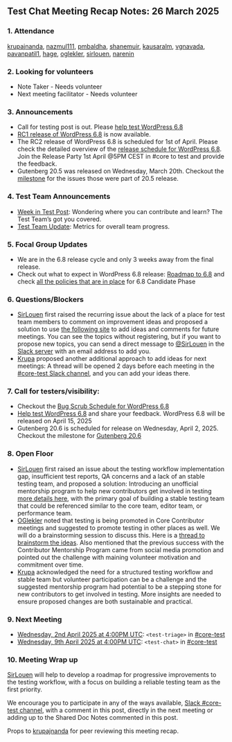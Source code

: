 ## Test Chat Meeting Recap Notes: 26 March 2025

### 1. Attendance

[krupajnanda](https://profiles.wordpress.org/krupajnanda), [nazmul111](https://profiles.wordpress.org/nazmul111), [pmbaldha](https://profiles.wordpress.org/pmbaldha), [shanemuir](https://profiles.wordpress.org/shanemuir), [kausaralm](https://profiles.wordpress.org/kausaralm), [vgnavada](https://profiles.wordpress.org/vgnavada), [pavanpatil1](https://profiles.wordpress.org/pavanpatil1), [hage](https://profiles.wordpress.org/hage), [oglekler](https://profiles.wordpress.org/oglekler), [sirlouen](https://profiles.wordpress.org/sirlouen), [narenin](https://profiles.wordpress.org/narenin)

### 2. Looking for volunteers

- Note Taker - Needs volunteer
- Next meeting facilitator  - Needs volunteer

### 3. Announcements

- Call for testing post is out. Please [help test WordPress 6.8](https://make.wordpress.org/test/2025/03/04/help-test-wordpress-6-8/)
- [RC1 release of WordPress 6.8](https://wordpress.org/news/2025/03/wordpress-6-8-release-candidate-1/) is now available.
- The RC2 release of WordPress 6.8 is scheduled for 1st of April. Please check the detailed overview of the [release schedule for WordPress 6.8](https://make.wordpress.org/core/2025/03/18/.wordpress-6-8-release-schedule/). Join the Release Party 1st April @5PM CEST in #core to test and provide the feedback.
- Gutenberg 20.5 was released on Wednesday, March 20th. Checkout the [milestone](https://github.com/WordPress/gutenberg/milestone/254?closed=1) for the issues those were part of 20.5 release.

### 4. Test Team Announcements

- [Week in Test Post](https://make.wordpress.org/test/2025/03/25/week-in-test-march-25-2025/): Wondering where you can contribute and learn? The Test Team’s got you covered.
- [Test Team Update](https://make.wordpress.org/updates/tag/test/): Metrics for overall team progress.

### 5. Focal Group Updates

- We are in the 6.8 release cycle and only 3 weeks away from the final release.
- Check out what to expect in WordPress 6.8 release: [Roadmap to 6.8](https://make.wordpress.org/core/2025/03/18/wordpress-6-8-release-schedule/) and check [all the policies that are in place](https://make.wordpress.org/core/2025/03/25/wordpress-6-8-release-candidate-phase/) for 6.8 Candidate Phase

### 6. Questions/Blockers

- [SirLouen](https://profiles.wordpress.org/SirLouen) first raised the recurring issue about the lack of a place for test team members to comment on improvement ideas and proposed a solution to use [the following site](https://test.wp.voz.cat/share/s/ideas/p/about-meetings-protocol-Xl7h0JnhDf) to add ideas and comments for future meetings. You can see the topics without registering, but if you want to propose new topics, you can send a direct message to [@SirLouen](https://profiles.wordpress.org/SirLouen) in the [Slack server](https://wordpress.slack.com/archives/C0123456789) with an email address to add you. 
- [Krupa](https://profiles.wordpress.org/krupajnanda) proposed another additional approach to add ideas for next meetings: A thread will be opened 2 days before each meeting in the [#core-test Slack channel](https://wordpress.slack.com/messages/core-test/), and you can add  your ideas there.

### 7. Call for testers/visibility:

- Checkout the [Bug Scrub Schedule for WordPress 6.8](https://make.wordpress.org/core/2025/03/25/bug-scrub-schedule-for-wordpress-6-8/)
- [Help test WordPress 6.8](https://make.wordpress.org/test/2025/03/04/help-test-wordpress-6-8/) and share your feedback. WordPress 6.8 will be released on April 15, 2025
- Gutenberg 20.6 is scheduled for release on Wednesday, April 2, 2025. Checkout the milestone for [Gutenberg 20.6](https://github.com/WordPress/gutenberg/milestone/255?closed=1)

### 8. Open Floor

 - [SirLouen](https://profiles.wordpress.org/SirLouen) first raised an issue about the testing workflow implementation gap, insufficient test reports, QA concerns and a lack of an stable testing team, and proposed a solution: Introducing an unofficial mentorship program to help new contributors get involved in testing [more details here](https://test.wp.voz.cat/share/s/ideas/p/unofficial-mentorship-program-ePhW1o3sum), with the primary goal of building a stable testing team that could be referenced similar to the core team, editor team, or performance team.
 - [OGlekler](https://profiles.wordpress.org/oglekler) noted that testing is being promoted in Core Contributor meetings and suggested to promote testing in other places as well. We will do a brainstorming session to discuss this. Here is a [thread to brainstorm the ideas](https://test.wp.voz.cat/share/s/ideas/p/brainstorming-test-team-outreach-wa3zWVbwDL). Also mentioned that the previous success with the Contributor Mentorship Program came from social media promotion and pointed out the challenge with maining volunteer motivation and commitment over time.
 - [Krupa](https://profiles.wordpress.org/krupajnanda) acknowledged the need for a structured testing workflow and stable team but volunteer participation can be a challenge and the suggested mentorship program had potential to be a stepping stone for new contributors to get involved in testing. More insights are needed to ensure proposed changes are both sustainable and practical.

### 9. Next Meeting

- [Wednesday, 2nd April 2025 at 4:00PM UTC](https://www.timeanddate.com/worldclock/fixedtime.html?msg=Test+Triage&iso=20250402T16): `<test-triage>` in [#core-test](https://wordpress.slack.com/messages/core-test/)
- [Wednesday, 9th April 2025 at 4:00PM UTC](https://www.timeanddate.com/worldclock/fixedtime.html?msg=Test+Chat&iso=20250409T16): `<test-chat>` in [#core-test](https://wordpress.slack.com/messages/core-test/)

### 10. Meeting Wrap up

[SirLouen](https://profiles.wordpress.org/sirlouen) will help to develop a roadmap for progressive improvements to the testing workflow, with a focus on building a reliable testing team as the first priority.

We encourage you to participate in any of the ways available, [Slack #core-test channel](https://wordpress.slack.com/messages/core-test/), with a comment in this post, directly in the next meeting or adding up to the Shared Doc Notes commented in this post.

Props to [krupajnanda](https://profiles.wordpress.org/krupajnanda) for peer reviewing this meeting recap.